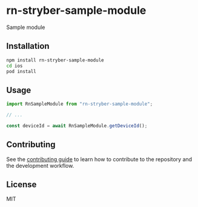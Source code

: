 # rn-stryber-sample-module

Sample module

## Installation

```sh
npm install rn-stryber-sample-module
cd ios
pod install
```

## Usage

```js
import RnSampleModule from "rn-stryber-sample-module";

// ...

const deviceId = await RnSampleModule.getDeviceId();
```

## Contributing

See the [contributing guide](CONTRIBUTING.md) to learn how to contribute to the repository and the development workflow.

## License

MIT
